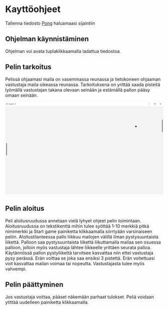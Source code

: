 # Kayttöohjeet 

Tallenna tiedosto [Pong](https://github.com/Radzilla/ot-harjoitustyo/releases/download/Viikko5/Pong-1.0.jar) haluamaasi sijaintiin

## Ohjelman käynnistäminen

Ohjelman voi avata tuplaklikkaamalla ladattua tiedostoa.



## Pelin tarkoitus

Pelissä ohjaamasi maila on vasemmassa reunassa ja tietokoneen ohjaaman vastustaja maila oikeassa reunassa. 
Tarkoituksena on yrittää saada pisteitä lyömällä vastustajan takana olevaan seinään ja estämällä pallon pääsy omaan seinään.

<img src="https://github.com/Radzilla/ot-harjoitustyo/blob/master/dokumentaatio/kuvat/Pelinakyma.PNG">

## Pelin aloitus


Peli aloitusruudussa annetaan vielä lyhyet ohjeet pelin toimintaan. 
Aloitusruudussa on tekstikenttä mihin tulee syöttää 1-10 merkkiä pitkä nimimerkki ja Start game painiketta klikkaamalla siirrtyään varsinaiseen peliin.
Aloitustilanteessa pallo liikkuu mailojen välillä ilman pystysuuntaista liikettä. 
Palloon saa pystysuuntaista liikettä liikuttamalla mailaa sen osuessa palloon, jolloin myös vastustaja lähtee liikkeelle yrittäen seurata palloa.
Käytännössä pallon pystyliikettä tarvitsee kasvattaa niin ettei vastustaja pysy perässä.
Erän voittaa se joka saa ensiksi 3 pistettä. 
Erän voitettuasi voit kasvattaa mailan voimaa tai nopeutta. Vastustajasta tulee myös vahvempi.

## Pelin päättyminen

Jos vastustaja voittaa, pääset näkemään parhaat tulokset. Peliä voidaan ytittää uudelleen painiketta klikkaamalla. 


